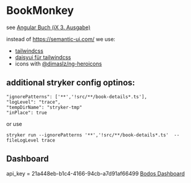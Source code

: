 # BookMonkey

see [Angular Buch (iX 3. Ausgabe)](https://angular-buch.com/)

instead of  https://semantic-ui.com/ we use:
* [tailwindcss](https://tailwindcss.com/)
* [daisyui für tailwindcss](https://daisyui.com/)
* icons with [@dimaslz/ng-heroicons](https://github.com/dimaslz/ng-heroicons/blob/master/projects/ng-heroicons/README.md)

## additional stryker config optinos:
```
"ignorePatterns": ['**','!src/**/book-details*.ts'],
"logLevel": "trace",
"tempDirName": "stryker-tmp"
"inPlace": true
```
or use

`stryker run --ignorePatterns '**','!src/**/book-details*.ts'  --fileLogLevel trace`

## Dashboard
api_key = 21a448eb-b1c4-4166-94cb-a7d91af66499
[Bodos Dashboard](https://dashboard.stryker-mutator.io/repos/bodote)
